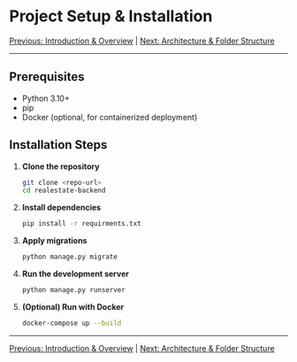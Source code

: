 # Project Setup & Installation

[Previous: Introduction & Overview](./01-introduction.md) | [Next: Architecture & Folder Structure](./03-architecture.md)

---

## Prerequisites
- Python 3.10+
- pip
- Docker (optional, for containerized deployment)

## Installation Steps

1. **Clone the repository**
   ```bash
   git clone <repo-url>
   cd realestate-backend
   ```

2. **Install dependencies**
   ```bash
   pip install -r requirments.txt
   ```

3. **Apply migrations**
   ```bash
   python manage.py migrate
   ```

4. **Run the development server**
   ```bash
   python manage.py runserver
   ```

5. **(Optional) Run with Docker**
   ```bash
   docker-compose up --build
   ```

---

[Previous: Introduction & Overview](./01-introduction.md) | [Next: Architecture & Folder Structure](./03-architecture.md)
